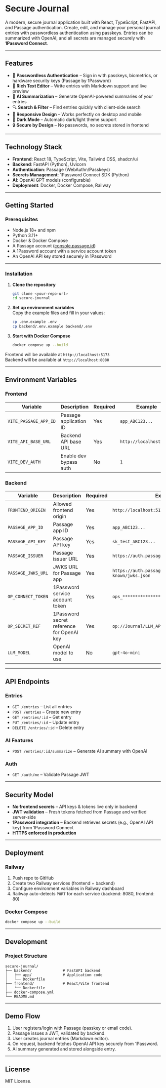# Secure Journal

A modern, secure journal application built with React, TypeScript, FastAPI, and Passage authentication. Create, edit, and manage your personal journal entries with passwordless authentication using passkeys. Entries can be summarized with OpenAI, and all secrets are managed securely with **1Password Connect**.



---

## Features

- 🔐 **Passwordless Authentication** – Sign in with passkeys, biometrics, or hardware security keys (Passage by 1Password)  
- 📝 **Rich Text Editor** – Write entries with Markdown support and live preview  
- 🤖 **AI Summarization** – Generate OpenAI-powered summaries of your entries  
- 🔍 **Search & Filter** – Find entries quickly with client-side search  
- 📱 **Responsive Design** – Works perfectly on desktop and mobile  
- 🌙 **Dark Mode** – Automatic dark/light theme support  
- 🔒 **Secure by Design** – No passwords, no secrets stored in frontend  

---

## Technology Stack

- **Frontend**: React 18, TypeScript, Vite, Tailwind CSS, shadcn/ui  
- **Backend**: FastAPI (Python), Uvicorn  
- **Authentication**: Passage (WebAuthn/Passkeys)  
- **Secrets Management**: 1Password Connect SDK (Python)  
- **AI**: OpenAI GPT models (configurable)  
- **Deployment**: Docker, Docker Compose, Railway  

---

## Getting Started

### Prerequisites
- Node.js 18+ and npm  
- Python 3.11+  
- Docker & Docker Compose  
- A Passage account ([console.passage.id](https://console.passage.id/))  
- A 1Password account with a service account token  
- An OpenAI API key stored securely in 1Password  

---

### Installation

1. **Clone the repository**
   ```bash
   git clone <your-repo-url>
   cd secure-journal
   ```

2. **Set up environment variables**  
   Copy the example files and fill in your values:
   ```bash
   cp .env.example .env
   cp backend/.env.example backend/.env
   ```

3. **Start with Docker Compose**
   ```bash
   docker compose up --build
   ```

Frontend will be available at `http://localhost:5173`  
Backend will be available at `http://localhost:8080`  

---

## Environment Variables

### Frontend
| Variable | Description | Required | Example |
|----------|-------------|----------|---------|
| `VITE_PASSAGE_APP_ID` | Passage application ID | Yes | `app_ABC123...` |
| `VITE_API_BASE_URL` | Backend API base URL | Yes | `http://localhost:8080` |
| `VITE_DEV_AUTH` | Enable dev bypass auth | No | `1` |

### Backend
| Variable | Description | Required | Example |
|----------|-------------|----------|---------|
| `FRONTEND_ORIGIN` | Allowed frontend origin | Yes | `http://localhost:5173` |
| `PASSAGE_APP_ID` | Passage app ID | Yes | `app_ABC123...` |
| `PASSAGE_API_KEY` | Passage API key | Yes | `sk_test_ABC123...` |
| `PASSAGE_ISSUER` | Passage issuer URL | Yes | `https://auth.passage.id/v1/apps/xyz` |
| `PASSAGE_JWKS_URL` | JWKS URL for Passage app | Yes | `https://auth.passage.id/v1/apps/xyz/.well-known/jwks.json` |
| `OP_CONNECT_TOKEN` | 1Password service account token | Yes | `ops_***************************` |
| `OP_SECRET_REF` | 1Password secret reference for OpenAI key | Yes | `op://Journal/LLM_API_KEY/credential` |
| `LLM_MODEL` | OpenAI model to use | No | `gpt-4o-mini` |

---

## API Endpoints

### Entries
- `GET /entries` – List all entries  
- `POST /entries` – Create new entry  
- `GET /entries/:id` – Get entry  
- `PUT /entries/:id` – Update entry  
- `DELETE /entries/:id` – Delete entry  

### AI Features
- `POST /entries/:id/summarize` – Generate AI summary with OpenAI  

### Auth
- `GET /auth/me` – Validate Passage JWT  

---

## Security Model

- **No frontend secrets** – API keys & tokens live only in backend  
- **JWT validation** – Fresh tokens fetched from Passage and verified server-side  
- **1Password integration** – Backend retrieves secrets (e.g., OpenAI API key) from 1Password Connect  
- **HTTPS enforced in production**  

---

## Deployment

### Railway
1. Push repo to GitHub  
2. Create two Railway services (frontend + backend)  
3. Configure environment variables in Railway dashboard  
4. Railway auto-detects `PORT` for each service (backend: 8080, frontend: 80)  

### Docker Compose
```bash
docker compose up --build
```

---

## Development

### Project Structure
```
secure-journal/
├── backend/              # FastAPI backend
│   ├── app/              # Application code
│   └── Dockerfile
├── frontend/             # React/Vite frontend
│   └── Dockerfile
├── docker-compose.yml
└── README.md
```

---

## Demo Flow

1. User registers/login with Passage (passkey or email code).  
2. Passage issues a JWT, validated by backend.  
3. User creates journal entries (Markdown editor).  
4. On request, backend fetches OpenAI API key securely from 1Password.  
5. AI summary generated and stored alongside entry.  

---

## License

MIT License.  
